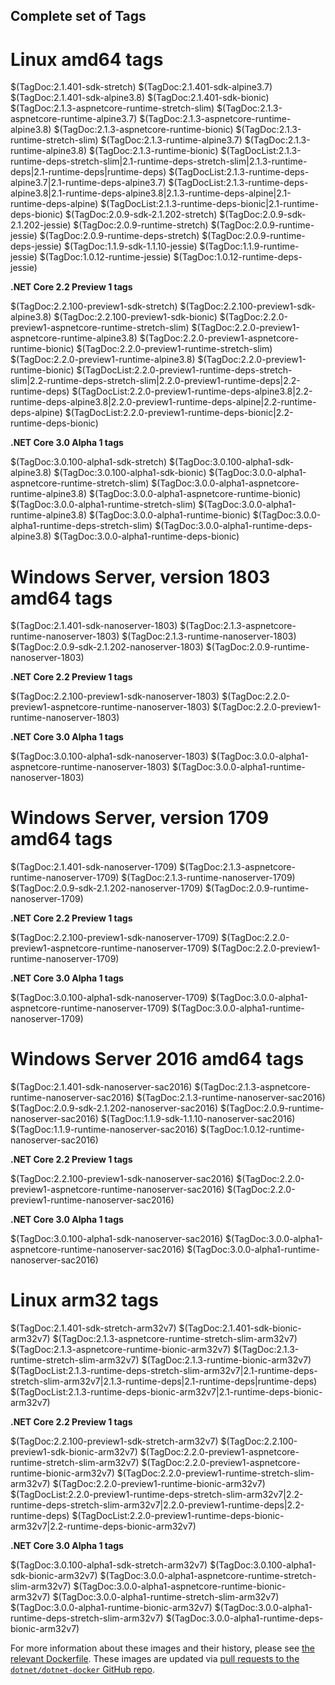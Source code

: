 ## Complete set of Tags

# Linux amd64 tags

$(TagDoc:2.1.401-sdk-stretch)
$(TagDoc:2.1.401-sdk-alpine3.7)
$(TagDoc:2.1.401-sdk-alpine3.8)
$(TagDoc:2.1.401-sdk-bionic)
$(TagDoc:2.1.3-aspnetcore-runtime-stretch-slim)
$(TagDoc:2.1.3-aspnetcore-runtime-alpine3.7)
$(TagDoc:2.1.3-aspnetcore-runtime-alpine3.8)
$(TagDoc:2.1.3-aspnetcore-runtime-bionic)
$(TagDoc:2.1.3-runtime-stretch-slim)
$(TagDoc:2.1.3-runtime-alpine3.7)
$(TagDoc:2.1.3-runtime-alpine3.8)
$(TagDoc:2.1.3-runtime-bionic)
$(TagDocList:2.1.3-runtime-deps-stretch-slim|2.1-runtime-deps-stretch-slim|2.1.3-runtime-deps|2.1-runtime-deps|runtime-deps)
$(TagDocList:2.1.3-runtime-deps-alpine3.7|2.1-runtime-deps-alpine3.7)
$(TagDocList:2.1.3-runtime-deps-alpine3.8|2.1-runtime-deps-alpine3.8|2.1.3-runtime-deps-alpine|2.1-runtime-deps-alpine)
$(TagDocList:2.1.3-runtime-deps-bionic|2.1-runtime-deps-bionic)
$(TagDoc:2.0.9-sdk-2.1.202-stretch)
$(TagDoc:2.0.9-sdk-2.1.202-jessie)
$(TagDoc:2.0.9-runtime-stretch)
$(TagDoc:2.0.9-runtime-jessie)
$(TagDoc:2.0.9-runtime-deps-stretch)
$(TagDoc:2.0.9-runtime-deps-jessie)
$(TagDoc:1.1.9-sdk-1.1.10-jessie)
$(TagDoc:1.1.9-runtime-jessie)
$(TagDoc:1.0.12-runtime-jessie)
$(TagDoc:1.0.12-runtime-deps-jessie)

**.NET Core 2.2 Preview 1 tags**

$(TagDoc:2.2.100-preview1-sdk-stretch)
$(TagDoc:2.2.100-preview1-sdk-alpine3.8)
$(TagDoc:2.2.100-preview1-sdk-bionic)
$(TagDoc:2.2.0-preview1-aspnetcore-runtime-stretch-slim)
$(TagDoc:2.2.0-preview1-aspnetcore-runtime-alpine3.8)
$(TagDoc:2.2.0-preview1-aspnetcore-runtime-bionic)
$(TagDoc:2.2.0-preview1-runtime-stretch-slim)
$(TagDoc:2.2.0-preview1-runtime-alpine3.8)
$(TagDoc:2.2.0-preview1-runtime-bionic)
$(TagDocList:2.2.0-preview1-runtime-deps-stretch-slim|2.2-runtime-deps-stretch-slim|2.2.0-preview1-runtime-deps|2.2-runtime-deps)
$(TagDocList:2.2.0-preview1-runtime-deps-alpine3.8|2.2-runtime-deps-alpine3.8|2.2.0-preview1-runtime-deps-alpine|2.2-runtime-deps-alpine)
$(TagDocList:2.2.0-preview1-runtime-deps-bionic|2.2-runtime-deps-bionic)

**.NET Core 3.0 Alpha 1 tags**

$(TagDoc:3.0.100-alpha1-sdk-stretch)
$(TagDoc:3.0.100-alpha1-sdk-alpine3.8)
$(TagDoc:3.0.100-alpha1-sdk-bionic)
$(TagDoc:3.0.0-alpha1-aspnetcore-runtime-stretch-slim)
$(TagDoc:3.0.0-alpha1-aspnetcore-runtime-alpine3.8)
$(TagDoc:3.0.0-alpha1-aspnetcore-runtime-bionic)
$(TagDoc:3.0.0-alpha1-runtime-stretch-slim)
$(TagDoc:3.0.0-alpha1-runtime-alpine3.8)
$(TagDoc:3.0.0-alpha1-runtime-bionic)
$(TagDoc:3.0.0-alpha1-runtime-deps-stretch-slim)
$(TagDoc:3.0.0-alpha1-runtime-deps-alpine3.8)
$(TagDoc:3.0.0-alpha1-runtime-deps-bionic)

# Windows Server, version 1803 amd64 tags

$(TagDoc:2.1.401-sdk-nanoserver-1803)
$(TagDoc:2.1.3-aspnetcore-runtime-nanoserver-1803)
$(TagDoc:2.1.3-runtime-nanoserver-1803)
$(TagDoc:2.0.9-sdk-2.1.202-nanoserver-1803)
$(TagDoc:2.0.9-runtime-nanoserver-1803)

**.NET Core 2.2 Preview 1 tags**

$(TagDoc:2.2.100-preview1-sdk-nanoserver-1803)
$(TagDoc:2.2.0-preview1-aspnetcore-runtime-nanoserver-1803)
$(TagDoc:2.2.0-preview1-runtime-nanoserver-1803)

**.NET Core 3.0 Alpha 1 tags**

$(TagDoc:3.0.100-alpha1-sdk-nanoserver-1803)
$(TagDoc:3.0.0-alpha1-aspnetcore-runtime-nanoserver-1803)
$(TagDoc:3.0.0-alpha1-runtime-nanoserver-1803)

# Windows Server, version 1709 amd64 tags

$(TagDoc:2.1.401-sdk-nanoserver-1709)
$(TagDoc:2.1.3-aspnetcore-runtime-nanoserver-1709)
$(TagDoc:2.1.3-runtime-nanoserver-1709)
$(TagDoc:2.0.9-sdk-2.1.202-nanoserver-1709)
$(TagDoc:2.0.9-runtime-nanoserver-1709)

**.NET Core 2.2 Preview 1 tags**

$(TagDoc:2.2.100-preview1-sdk-nanoserver-1709)
$(TagDoc:2.2.0-preview1-aspnetcore-runtime-nanoserver-1709)
$(TagDoc:2.2.0-preview1-runtime-nanoserver-1709)

**.NET Core 3.0 Alpha 1 tags**

$(TagDoc:3.0.100-alpha1-sdk-nanoserver-1709)
$(TagDoc:3.0.0-alpha1-aspnetcore-runtime-nanoserver-1709)
$(TagDoc:3.0.0-alpha1-runtime-nanoserver-1709)

# Windows Server 2016 amd64 tags

$(TagDoc:2.1.401-sdk-nanoserver-sac2016)
$(TagDoc:2.1.3-aspnetcore-runtime-nanoserver-sac2016)
$(TagDoc:2.1.3-runtime-nanoserver-sac2016)
$(TagDoc:2.0.9-sdk-2.1.202-nanoserver-sac2016)
$(TagDoc:2.0.9-runtime-nanoserver-sac2016)
$(TagDoc:1.1.9-sdk-1.1.10-nanoserver-sac2016)
$(TagDoc:1.1.9-runtime-nanoserver-sac2016)
$(TagDoc:1.0.12-runtime-nanoserver-sac2016)

**.NET Core 2.2 Preview 1 tags**

$(TagDoc:2.2.100-preview1-sdk-nanoserver-sac2016)
$(TagDoc:2.2.0-preview1-aspnetcore-runtime-nanoserver-sac2016)
$(TagDoc:2.2.0-preview1-runtime-nanoserver-sac2016)

**.NET Core 3.0 Alpha 1 tags**

$(TagDoc:3.0.100-alpha1-sdk-nanoserver-sac2016)
$(TagDoc:3.0.0-alpha1-aspnetcore-runtime-nanoserver-sac2016)
$(TagDoc:3.0.0-alpha1-runtime-nanoserver-sac2016)

# Linux arm32 tags

$(TagDoc:2.1.401-sdk-stretch-arm32v7)
$(TagDoc:2.1.401-sdk-bionic-arm32v7)
$(TagDoc:2.1.3-aspnetcore-runtime-stretch-slim-arm32v7)
$(TagDoc:2.1.3-aspnetcore-runtime-bionic-arm32v7)
$(TagDoc:2.1.3-runtime-stretch-slim-arm32v7)
$(TagDoc:2.1.3-runtime-bionic-arm32v7)
$(TagDocList:2.1.3-runtime-deps-stretch-slim-arm32v7|2.1-runtime-deps-stretch-slim-arm32v7|2.1.3-runtime-deps|2.1-runtime-deps|runtime-deps)
$(TagDocList:2.1.3-runtime-deps-bionic-arm32v7|2.1-runtime-deps-bionic-arm32v7)

**.NET Core 2.2 Preview 1 tags**

$(TagDoc:2.2.100-preview1-sdk-stretch-arm32v7)
$(TagDoc:2.2.100-preview1-sdk-bionic-arm32v7)
$(TagDoc:2.2.0-preview1-aspnetcore-runtime-stretch-slim-arm32v7)
$(TagDoc:2.2.0-preview1-aspnetcore-runtime-bionic-arm32v7)
$(TagDoc:2.2.0-preview1-runtime-stretch-slim-arm32v7)
$(TagDoc:2.2.0-preview1-runtime-bionic-arm32v7)
$(TagDocList:2.2.0-preview1-runtime-deps-stretch-slim-arm32v7|2.2-runtime-deps-stretch-slim-arm32v7|2.2.0-preview1-runtime-deps|2.2-runtime-deps)
$(TagDocList:2.2.0-preview1-runtime-deps-bionic-arm32v7|2.2-runtime-deps-bionic-arm32v7)

**.NET Core 3.0 Alpha 1 tags**

$(TagDoc:3.0.100-alpha1-sdk-stretch-arm32v7)
$(TagDoc:3.0.100-alpha1-sdk-bionic-arm32v7)
$(TagDoc:3.0.0-alpha1-aspnetcore-runtime-stretch-slim-arm32v7)
$(TagDoc:3.0.0-alpha1-aspnetcore-runtime-bionic-arm32v7)
$(TagDoc:3.0.0-alpha1-runtime-stretch-slim-arm32v7)
$(TagDoc:3.0.0-alpha1-runtime-bionic-arm32v7)
$(TagDoc:3.0.0-alpha1-runtime-deps-stretch-slim-arm32v7)
$(TagDoc:3.0.0-alpha1-runtime-deps-bionic-arm32v7)

For more information about these images and their history, please see [the relevant Dockerfile](https://github.com/dotnet/dotnet-docker/search?utf8=%E2%9C%93&q=FROM&type=Code). These images are updated via [pull requests to the `dotnet/dotnet-docker` GitHub repo](https://github.com/dotnet/dotnet-docker/pulls).
